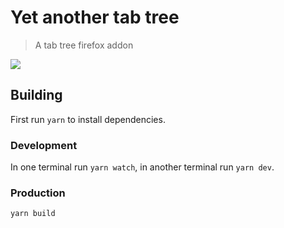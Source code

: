 # Yet another tab tree
> A tab tree firefox addon

[![](https://img.shields.io/amo/users/yet-another-tab-tree.svg)](https://addons.mozilla.org/en-US/firefox/addon/yet-another-tab-tree/)

## Building

First run `yarn` to install dependencies.

### Development

In one terminal run `yarn watch`, in another terminal run `yarn dev`.

### Production

`yarn build`
